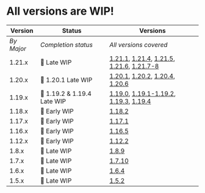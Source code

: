 # All versions are WIP!

| Version | Status | Versions |
| --- | --- | --- |
| *By Major* | *Completion status* | *All versions covered* |
| 1.21.x | 🚧 Late WIP | [1.21.1](recommendations/versions/21/1/index.md), [1.21.4](recommendations/versions/21/4/index.md), [1.21.5](recommendations/versions/21/5/index.md), [1.21.6](recommendations/versions/21/6/index.md), [1.21.7-8](recommendations/versions/21/7/index.md) |
| 1.20.x | 🚧 1.20.1 Late WIP | [1.20.1](recommendations/versions/20/1/index.md), [1.20.2](recommendations/versions/20/2/index.md), [1.20.4](recommendations/versions/20/4/index.md), [1.20.6](recommendations/versions/20/6/index.md) |
| 1.19.x | 🚧 1.19.2 & 1.19.4 Late WIP | [1.19.0](recommendations/versions/19/0/index.md), [1.19.1-1.19.2](recommendations/versions/19/2/index.md), [1.19.3](recommendations/versions/19/3/index.md), [1.19.4](recommendations/versions/19/4/index.md) |
| 1.18.x | 🚧 Early  WIP | [1.18.2](recommendations/versions/18/2/index.md) |
| 1.17.x | 🚧 Early WIP | [1.17.1](recommendations/versions/17/1/index.md) |
| 1.16.x | 🚧 Early WIP | [1.16.5](recommendations/versions/16/5/index.md) |
| 1.12.x | 🚧 Early WIP | [1.12.2](recommendations/versions/12/2/index.md) |
| 1.8.x | 🚧 Late WIP | [1.8.9](recommendations/versions/8/9/index.md) |
| 1.7.x | 🚧 Late WIP | [1.7.10](recommendations/versions/7/10/index.md) |
| 1.6.x | 🚧 Late WIP | [1.6.4](recommendations/versions/6/4/index.md) |
| 1.5.x | 🚧 Late WIP | [1.5.2](recommendations/versions/5/2/index.md) |